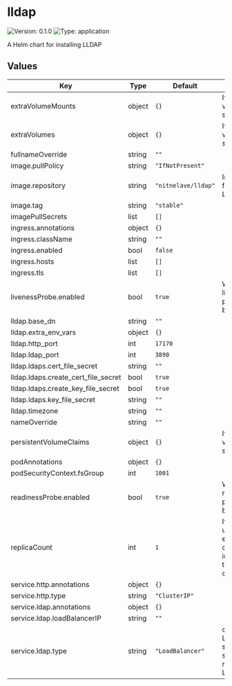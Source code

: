 # lldap

![Version: 0.1.0](https://img.shields.io/badge/Version-0.1.0-informational?style=flat-square) ![Type: application](https://img.shields.io/badge/Type-application-informational?style=flat-square)

A Helm chart for installing LLDAP

## Values

| Key | Type | Default | Description |
|-----|------|---------|-------------|
| extraVolumeMounts | object | `{}` | If using volume to store data |
| extraVolumes | object | `{}` | If using volume to store data |
| fullnameOverride | string | `""` |  |
| image.pullPolicy | string | `"IfNotPresent"` |  |
| image.repository | string | `"nitnelave/lldap"` | Image to use for deploying LLDAP |
| image.tag | string | `"stable"` |  |
| imagePullSecrets | list | `[]` |  |
| ingress.annotations | object | `{}` |  |
| ingress.className | string | `""` |  |
| ingress.enabled | bool | `false` |  |
| ingress.hosts | list | `[]` |  |
| ingress.tls | list | `[]` |  |
| livenessProbe.enabled | bool | `true` | Whether liveness probe should be used |
| lldap.base_dn | string | `""` |  |
| lldap.extra_env_vars | object | `{}` |  |
| lldap.http_port | int | `17170` |  |
| lldap.ldap_port | int | `3890` |  |
| lldap.ldaps.cert_file_secret | string | `""` |  |
| lldap.ldaps.create_cert_file_secret | bool | `true` |  |
| lldap.ldaps.create_key_file_secret | bool | `true` |  |
| lldap.ldaps.key_file_secret | string | `""` |  |
| lldap.timezone | string | `""` |  |
| nameOverride | string | `""` |  |
| persistentVolumeClaims | object | `{}` | If using volume to store data |
| podAnnotations | object | `{}` |  |
| podSecurityContext.fsGroup | int | `1001` |  |
| readinessProbe.enabled | bool | `true` | Whether readiness probe should be used |
| replicaCount | int | `1` | If you are not using an external DB, do not increase this to more than one |
| service.http.annotations | object | `{}` |  |
| service.http.type | string | `"ClusterIP"` |  |
| service.ldap.annotations | object | `{}` |  |
| service.ldap.loadBalancerIP | string | `""` |  |
| service.ldap.type | string | `"LoadBalancer"` | default is LoadBalancer so that services can reach the LDAP service  |

